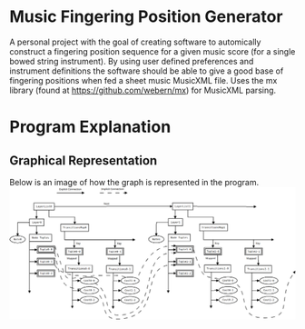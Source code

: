 # Music Fingering Position Generator

A personal project with the goal of creating software to automically construct a 
fingering position sequence for a given	music score (for a single bowed string 
instrument). By using user defined preferences and instrument definitions the 
software should be able to give a good base of fingering positions when fed a sheet 
music MusicXML file. Uses the mx library (found at https://github.com/webern/mx) for 
MusicXML parsing.

# Program Explanation

## Graphical Representation

Below is an image of how the graph is represented in the program.
![Image of how the program works overall.](resources/docs/Layers.png "Image of how the program works overall.")

